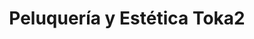 ---
title: "Peluquería y Estética Toka2"
url: /zamora/peluqueria-y-estetica-toka2/
shop: peluquería
---